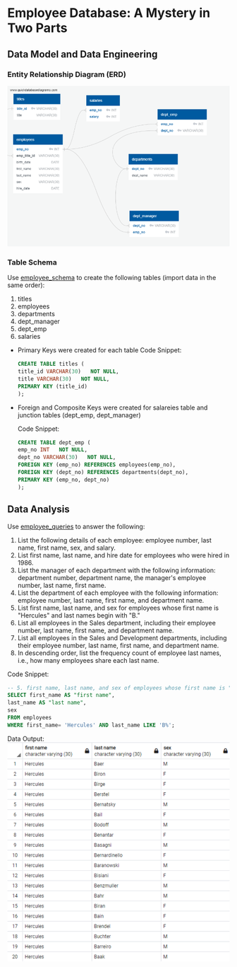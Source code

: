 # Employee Database: A Mystery in Two Parts
## Data Model and Data Engineering
### Entity Relationship Diagram (ERD)
![Entity Relationship Diagram (ERD)](/Images/QuickDBD-employee_schema.png)


### Table Schema
Use [employee_schema](/EmployeeSQL/employee_schema.sql) to create the following tables (import data in the same order):
1. titles
2. employees
3. departments
4. dept_manager
5. dept_emp
6. salaries

* Primary Keys were created for each table
    Code Snippet:
    ```sql
    CREATE TABLE titles (
    title_id VARCHAR(30)   NOT NULL,
    title VARCHAR(30)   NOT NULL,
    PRIMARY KEY (title_id)
    );
    ```
* Foreign and Composite Keys were created for salareies table and junction tables (dept_emp, dept_manager)

    Code Snippet:
    ```sql
    CREATE TABLE dept_emp (
    emp_no INT   NOT NULL,
    dept_no VARCHAR(30)   NOT NULL,
    FOREIGN KEY (emp_no) REFERENCES employees(emp_no),
    FOREIGN KEY (dept_no) REFERENCES departments(dept_no),
    PRIMARY KEY (emp_no, dept_no)
    );
    ```

## Data Analysis
Use [employee_queries](/EmployeeSQL/employee_queries.sql) to answer the following:
1. List the following details of each employee: employee number, last name, first name, sex, and salary.
2. List first name, last name, and hire date for employees who were hired in 1986.
3. List the manager of each department with the following information: department number, department name, the manager's employee number, last name, first name.
4. List the department of each employee with the following information: employee number, last name, first name, and department name.
5. List first name, last name, and sex for employees whose first name is "Hercules" and last names begin with "B."
6. List all employees in the Sales department, including their employee number, last name, first name, and department name.
7. List all employees in the Sales and Development departments, including their employee number, last name, first name, and department name.
8. In descending order, list the frequency count of employee last names, i.e., how many employees share each last name.

Code Snippet:
```sql
-- 5. first name, last name, and sex of employees whose first name is "Hercules" and last names begin with "B"
SELECT first_name AS "first name", 
last_name AS "last name", 
sex
FROM employees
WHERE first_name= 'Hercules' AND last_name LIKE 'B%';
```
Data Output:
![Data Output Screenshot](/Images/Data_Output_Screenshot.png)
